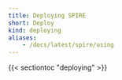 ```yaml
---
title: Deploying SPIRE
short: Deploy
kind: deploying
aliases:
    - /docs/latest/spire/using
---
```


{{< sectiontoc "deploying" >}}
